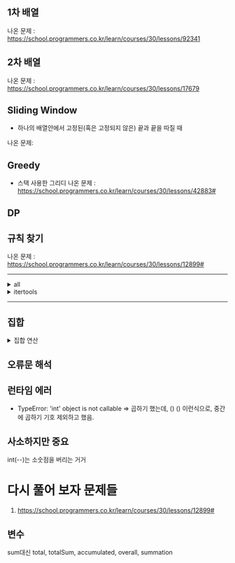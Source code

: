 ## 1차 배열

나온 문제 :
<https://school.programmers.co.kr/learn/courses/30/lessons/92341>

## 2차 배열

나온 문제 : 
<https://school.programmers.co.kr/learn/courses/30/lessons/17679>

## Sliding Window

- 하나의 배열안에서 고정된(혹은 고정되지 않은) 끝과 끝을 따질 때

나온 문제:

## Greedy

- 스택 사용한 그리디
나온 문제 :
<https://school.programmers.co.kr/learn/courses/30/lessons/42883#>

## DP

## 규칙 찾기

나온 문제 :
<https://school.programmers.co.kr/learn/courses/30/lessons/12899#>

-----
<details>
<summary> all </summary>
all() 함수는 반복 가능한 (iterable) 객체의 모든 요소가 True인지 확인하는 함수

- 모든 요소가 `True` => `True` 반환
- 하나라도 `False` => `False` 반환
- 빈 리스트 => `True` 반환

all(조건문 for --)
all(num % 2 == 0 for num in numbers) 
all(num % 2 for num in numbers) 하면 완전 다른 느낌
0만 False, 나머지 숫자는 True를 의미하기에, 

all(num % 2 == 0 for num in numbers) => numbers 배열의 모든 숫자가 짝수이어야지, True
all(num % 2 for num in numbers) => numbers 배열의 모든 숫자가 홀수이어야지 , True
  
<summary> heapq</summary>

나온 문제 : <https://school.programmers.co.kr/learn/courses/30/lessons/155651>

<summary> collections </summary>

1. counter
- 정말 간단한 문제이지만, 중복이 있어서, 시간 복잡도가 높아서 문제가 안 풀리는 경우가 있음. 단순한 문제에서 중복 값의 가능성이 있다면 한번 생각해보기를.

나온 문제 :
<https://school.programmers.co.kr/learn/courses/30/lessons/152996>
<summary> functools </summary>
  
1. cmp_to_key
res = sorted(기존 함수, key = **cmp_to*key**(비교 함수) )
비교함수 (a, b ) < 0 -> a가 b보다 앞에, 그대로 유지
비교함수 (a, b ) == 0 -> 두 값의 순서 유지
##### (양수)비교함수 (a, b ) > 0 -> b가 a보다 앞에, 순서 바꾸기

|장점|담점|
|---|---|
|비교 함수 사용 가능|비교 연산 여러번 수행, 성능 떨어짐|
|복잡한 정렬 기준이 있을 때| key를 직접 사용하는게 효율적|
|sorted, min, max 사용 가능 | |

2. reduce
reduce(함수, 반복가능한_객체, 초기값)  # 초기값은 선택사항
`함수`는 두개의 값을 받아서 하나로 줄이는 연산을 수행하는 함수(ex : gcd, min, max)
-> list에서 최대공약수를 구하거나 최소공배수를 구할 때 사용할 수 있음.

나온 문제:
<https://school.programmers.co.kr/learn/courses/30/lessons/42746#> - cmp_to_key
<https://school.programmers.co.kr/learn/courses/30/lessons/135807> - reduce

</details>

<details>
<summary> itertools  </summary>
  

1. Permutations
  Permutationns(대상 집합, 몇개 선정)


나온 문제 :
<https://school.programmers.co.kr/learn/courses/30/lessons/42839#>

2. chain
  여러개의 리터러블을 하나의 리터러블로 연결해주는 기능

**새로운 리스트를 생성하는게 아니라, 순차적으로 리스트를 참조하는 것이므로, 공간 효율성이 좋다.**
( + 로 연결하는 것보다 효율적이다.)
나온 문제 : 
<https://school.programmers.co.kr/learn/courses/30/lessons/68645>
</details>

------

## 집합

<details>
  <summary> 집합 연산</summary>
 합집합 = |

 나온 문제 :
 <https://school.programmers.co.kr/learn/courses/30/lessons/42839#>

`교집합` = &
- 중복된 것 없애기 위해서 사용


나온 문제 :
<https://school.programmers.co.kr/learn/courses/30/lessons/42862#>

</details>

## 오류문 해석

## 런타임 에러

- TypeError: 'int' object is not callable => 곱하기 했는데, () () 이런식으로, 중간에 곱하기 기호 제외하고 했음.

## 사소하지만 중요

int(--)는 소숫점을 버리는 거거

# 다시 풀어 보자 문제들
1. https://school.programmers.co.kr/learn/courses/30/lessons/12899#

## 변수

sum대신 total, totalSum, accumulated, overall, summation

